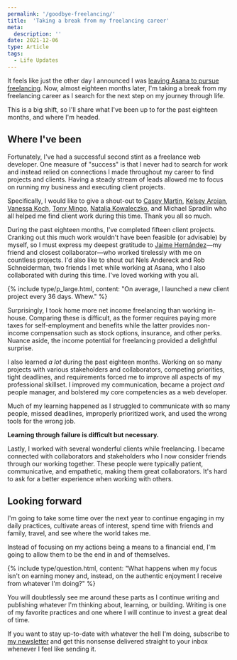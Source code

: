 ```yaml
---
permalink: '/goodbye-freelancing/'
title:  'Taking a break from my freelancing career'
meta: 
  description: ''
date: 2021-12-06
type: Article
tags:
  - Life Updates
---
```


It feels like just the other day I announced I was [leaving Asana to pursue freelancing](/goodbye-asana-hello-freelancing/). Now, almost eighteen months later, I'm taking a break from my freelancing career as I search for the next step on my journey through life.

This is a big shift, so I'll share what I've been up to for the past eighteen months, and where I'm headed.

## Where I've been

Fortunately, I've had a successful second stint as a freelance web developer. One measure of "success" is that I never had to search for work and instead relied on connections I made throughout my career to find projects and clients. Having a steady stream of leads allowed me to focus on running my business and executing client projects.
  
Specifically, I would like to give a shout-out to [Casey Martin](https://www.play.studio/), [Kelsey Aroian](http://www.kelseyaroian.com/), [Vanessa Koch](https://www.vanessakoch.com/), [Tony Mingo](https://tonymingo.com/), [Natalia Kowaleczko](https://natiko.design/), and Michael Spradlin who all helped me find client work during this time. Thank you all so much.

During the past eighteen months, I've completed fifteen client projects. Cranking out this much work wouldn't have been feasible (or advisable) by myself, so I must express my deepest gratitude to [Jaime Hernández](https://jaime.one/)—my friend and closest collaborator—who worked tirelessly with me on countless projects. I'd also like to shout out Nels Andereck and Rob Schneiderman, two friends I met while working at Asana, who I also collaborated with during this time. I've loved working with you all.

{% include type/p_large.html, content: "On average, I launched a new client<br>project every 36 days. Whew." %}

Surprisingly, I took home more net income freelancing than working in-house. Comparing these is difficult, as the former requires paying more taxes for self-employment and benefits while the latter provides non-income compensation such as stock options, insurance, and other perks. Nuance aside, the income potential for freelancing provided a delightful surprise.

I also learned _a lot_ during the past eighteen months. Working on so many projects with various stakeholders and collaborators, competing priorities, tight deadlines, and requirements forced me to improve all aspects of my professional skillset. I improved my communication, became a project _and_ people manager, and bolstered my core competencies as a web developer.



Much of my learning happened as I struggled to communicate with so many people, missed deadlines, improperly prioritized work, and used the wrong tools for the wrong job.

**Learning through failure is difficult but necessary.**

Lastly, I worked with several wonderful clients while freelancing. I became connected with collaborators and stakeholders who I now consider friends through our working together. These people were typically patient, communicative, and empathetic, making them great collaborators. It's hard to ask for a better experience when working with others.

## Looking forward

I'm going to take some time over the next year to continue engaging in my daily practices, cultivate areas of interest, spend time with friends and family, travel, and see where the world takes me.

Instead of focusing on my actions being a means to a financial end, I'm going to allow them to be the end in and of themselves.

{% include type/question.html, content: "What happens when my focus isn't on earning money and, instead, on the authentic enjoyment I receive from whatever I'm doing?" %}

You will doubtlessly see me around these parts as I continue writing and publishing whatever I'm thinking about, learning, or building. Writing is one of my favorite practices and one where I will continue to invest a great deal of time.

If you want to stay up-to-date with whatever the hell I'm doing, subscribe to [my newsletter](/subscribe) and get this nonsense delivered straight to your inbox whenever I feel like sending it.
